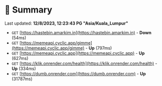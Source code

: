 # 📖 Summary
Last updated: **12/8/2023, 12:23:43 PG "Asia/Kuala_Lumpur"**

- `GET` [https://hastebin.amarkim.in](https://hastebin.amarkim.in) - **Down** (54ms)
- `GET` [https://memeapi.cyclic.app/gimme](https://memeapi.cyclic.app/gimme) - **Up** (797ms)
- `GET` [https://memeapi.cyclic.app](https://memeapi.cyclic.app) - **Up** (627ms)
- `GET` [https://klik.onrender.com/health](https://klik.onrender.com/health) - **Up** (334ms)
- `GET` [https://dumb.onrender.com](https://dumb.onrender.com) - **Up** (31787ms)

